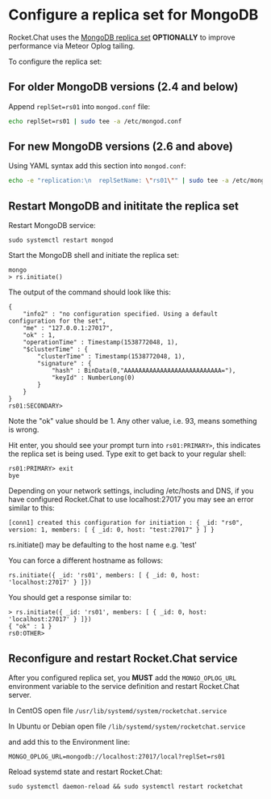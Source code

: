 # Configure a replica set for MongoDB

Rocket.Chat uses the [MongoDB replica set](http://docs.mongodb.org/manual/replication/) **OPTIONALLY** to improve performance via Meteor Oplog tailing.

To configure the replica set:

## For older MongoDB versions (2.4 and below)

Append `replSet=rs01` into `mongod.conf` file:

```bash
echo replSet=rs01 | sudo tee -a /etc/mongod.conf
```

## For new MongoDB versions (2.6 and above)

Using YAML syntax add this section into `mongod.conf`:

```bash
echo -e "replication:\n  replSetName: \"rs01\"" | sudo tee -a /etc/mongod.conf
```

## Restart MongoDB and inititate the replica set

Restart MongoDB service:

```
sudo systemctl restart mongod
```

Start the MongoDB shell and initiate the replica set:

```
mongo
> rs.initiate()
```

The output of the command should look like this:

```
{
    "info2" : "no configuration specified. Using a default configuration for the set",
    "me" : "127.0.0.1:27017",
    "ok" : 1,
    "operationTime" : Timestamp(1538772048, 1),
    "$clusterTime" : {
        "clusterTime" : Timestamp(1538772048, 1),
        "signature" : {
            "hash" : BinData(0,"AAAAAAAAAAAAAAAAAAAAAAAAAAA="),
            "keyId" : NumberLong(0)
        }
    }
}
rs01:SECONDARY>
```

Note the "ok" value should be 1.  Any other value, i.e. 93, means something is wrong.

Hit enter, you should see your prompt turn into `rs01:PRIMARY>`, this indicates the replica set is being used. Type exit to get back to your regular shell:

```
rs01:PRIMARY> exit
bye
```

Depending on your network settings, including /etc/hosts and DNS, if you have configured Rocket.Chat to use localhost:27017 you may see an error similar to this:

```[conn1] created this configuration for initiation : { _id: "rs0", version: 1, members: [ { _id: 0, host: "test:27017" } ] }```

rs.initiate() may be defaulting to the host name e.g. 'test'

You can force a different hostname as follows:

```
rs.initiate({ _id: 'rs01', members: [ { _id: 0, host: 'localhost:27017' } ]})
```

You should get a response similar to:

```
> rs.initiate({ _id: 'rs01', members: [ { _id: 0, host: 'localhost:27017' } ]})
{ "ok" : 1 }
rs0:OTHER> 
```

## Reconfigure and restart Rocket.Chat service

After you configured  replica set, you **MUST** add the `MONGO_OPLOG_URL` environment variable to the service definition and restart Rocket.Chat server.

In CentOS open file `/usr/lib/systemd/system/rocketchat.service`

In Ubuntu or Debian open file `/lib/systemd/system/rocketchat.service`

and add this to the Environment line:

```
MONGO_OPLOG_URL=mongodb://localhost:27017/local?replSet=rs01
```

Reload systemd state and restart Rocket.Chat:

```
sudo systemctl daemon-reload && sudo systemctl restart rocketchat
```
